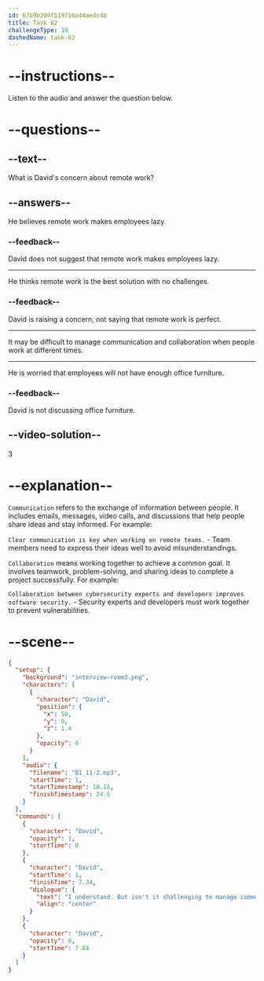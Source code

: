 ```yaml
---
id: 67b9b209f519710a44ae4c4b
title: Task 62
challengeType: 19
dashedName: task-62
---
```


<!-- (Audio) David: I understand. But isn't it challenging to manage communication and collaboration with everyone working at different times? -->

# --instructions--

Listen to the audio and answer the question below.

# --questions--

## --text--

What is David's concern about remote work?

## --answers--

He believes remote work makes employees lazy.

### --feedback--

David does not suggest that remote work makes employees lazy.

---

He thinks remote work is the best solution with no challenges.

### --feedback--

David is raising a concern, not saying that remote work is perfect.

---

It may be difficult to manage communication and collaboration when people work at different times.

---

He is worried that employees will not have enough office furniture.

### --feedback--

David is not discussing office furniture.

## --video-solution--

3

# --explanation--

`Communication` refers to the exchange of information between people. It includes emails, messages, video calls, and discussions that help people share ideas and stay informed. For example:

`Clear communication is key when working on remote teams.` - Team members need to express their ideas well to avoid misunderstandings.

`Collaboration` means working together to achieve a common goal. It involves teamwork, problem-solving, and sharing ideas to complete a project successfully. For example:

`Collaboration between cybersecurity experts and developers improves software security.` - Security experts and developers must work together to prevent vulnerabilities.

# --scene--

```json
{
  "setup": {
    "background": "interview-room3.png",
    "characters": [
      {
        "character": "David",
        "position": {
          "x": 50,
          "y": 0,
          "z": 1.4
        },
        "opacity": 0
      }
    ],
    "audio": {
      "filename": "B1_11-2.mp3",
      "startTime": 1,
      "startTimestamp": 18.16,
      "finishTimestamp": 24.5
    }
  },
  "commands": [
    {
      "character": "David",
      "opacity": 1,
      "startTime": 0
    },
    {
      "character": "David",
      "startTime": 1,
      "finishTime": 7.34,
      "dialogue": {
        "text": "I understand. But isn't it challenging to manage communication and collaboration with everyone working at different times?",
        "align": "center"
      }
    },
    {
      "character": "David",
      "opacity": 0,
      "startTime": 7.84
    }
  ]
}
```
